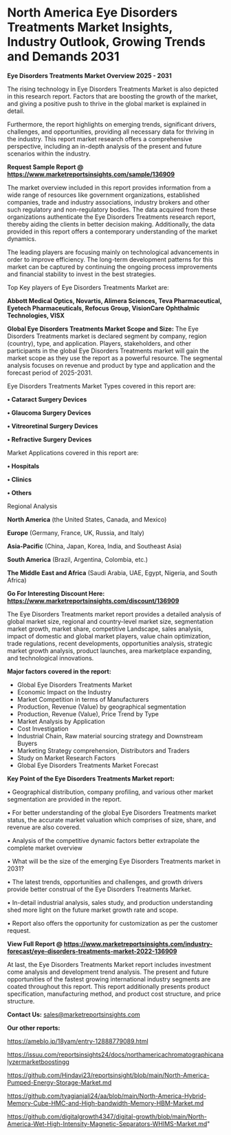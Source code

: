 # North America  Eye Disorders Treatments Market Insights, Industry Outlook, Growing Trends and Demands 2031

<Strong> Eye Disorders Treatments Market Overview 2025 - 2031</strong>

The rising technology in Eye Disorders Treatments Market is also depicted in this research report. Factors that are boosting the growth of the market, and giving a positive push to thrive in the global market is explained in detail.

Furthermore, the report highlights on emerging trends, significant drivers, challenges, and opportunities, providing all necessary data for thriving in the industry. This report market research offers a comprehensive perspective, including an in-depth analysis of the present and future scenarios within the industry.

<strong>Request Sample Report @ <a href=https://www.marketreportsinsights.com/sample/136909>https://www.marketreportsinsights.com/sample/136909</a></strong>

The market overview included in this report provides information from a wide range of resources like government organizations, established companies, trade and industry associations, industry brokers and other such regulatory and non-regulatory bodies. The data acquired from these organizations authenticate the Eye Disorders Treatments research report, thereby aiding the clients in better decision making. Additionally, the data provided in this report offers a contemporary understanding of the market dynamics.

The leading players are focusing mainly on technological advancements in order to improve efficiency. The long-term development patterns for this market can be captured by continuing the ongoing process improvements and financial stability to invest in the best strategies.

Top Key players of Eye Disorders Treatments Market are:

<strong>Abbott Medical Optics, Novartis, Alimera Sciences, Teva Pharmaceutical, Eyetech Pharmaceuticals, Refocus Group, VisionCare Ophthalmic Technologies, VISX</strong>

<strong><b>Global Eye Disorders Treatments Market Scope and Size:</b></strong>
The Eye Disorders Treatments market is declared segment by company, region (country), type, and application. Players, stakeholders, and other participants in the global Eye Disorders Treatments market will gain the market scope as they use the report as a powerful resource. The segmental analysis focuses on revenue and product by type and application and the forecast period of 2025-2031.

Eye Disorders Treatments Market Types covered in this report are:

<strong>• Cataract Surgery Devices

• Glaucoma Surgery Devices

• Vitreoretinal Surgery Devices

• Refractive Surgery Devices</strong>

Market Applications covered in this report are:

<strong>• Hospitals

• Clinics

• Others</strong> 

Regional Analysis

<strong>North America</strong> (the United States, Canada, and Mexico)

<strong>Europe</strong> (Germany, France, UK, Russia, and Italy)

<strong>Asia-Pacific</strong> (China, Japan, Korea, India, and Southeast Asia)

<strong>South America</strong> (Brazil, Argentina, Colombia, etc.)

<strong>The Middle East and Africa</strong> (Saudi Arabia, UAE, Egypt, Nigeria, and South Africa)

<strong>Go For Interesting Discount Here: <a href=https://www.marketreportsinsights.com/discount/136909>https://www.marketreportsinsights.com/discount/136909</a></strong>

The Eye Disorders Treatments market report provides a detailed analysis of global market size, regional and country-level market size, segmentation market growth, market share, competitive Landscape, sales analysis, impact of domestic and global market players, value chain optimization, trade regulations, recent developments, opportunities analysis, strategic market growth analysis, product launches, area marketplace expanding, and technological innovations.

<strong><b>Major factors covered in the report:</b></strong>
<ul>
  <li>Global Eye Disorders Treatments Market </li>
  <li>Economic Impact on the Industry</li>
  <li>Market Competition in terms of Manufacturers</li>
  <li>Production, Revenue (Value) by geographical segmentation</li>
  <li>Production, Revenue (Value), Price Trend by Type</li>
  <li>Market Analysis by Application</li>
  <li>Cost Investigation</li>
  <li>Industrial Chain, Raw material sourcing strategy and Downstream Buyers</li>
  <li>Marketing Strategy comprehension, Distributors and Traders</li>
  <li>Study on Market Research Factors</li>
  <li>Global Eye Disorders Treatments Market Forecast</li>
</ul>

<strong><b>Key Point of the Eye Disorders Treatments Market report:</b></strong>

• Geographical distribution, company profiling, and various other market segmentation are provided in the report.

• For better understanding of the global Eye Disorders Treatments market status, the accurate market valuation which comprises of size, share, and revenue are also covered.

• Analysis of the competitive dynamic factors better extrapolate the complete market overview

• What will be the size of the emerging Eye Disorders Treatments market in 2031?

• The latest trends, opportunities and challenges, and growth drivers provide better construal of the Eye Disorders Treatments Market.

• In-detail industrial analysis, sales study, and production understanding shed more light on the future market growth rate and scope.

• Report also offers the opportunity for customization as per the customer request.

<strong><b>View Full Report @ <a href=https://www.marketreportsinsights.com/industry-forecast/eye-disorders-treatments-market-2022-136909>https://www.marketreportsinsights.com/industry-forecast/eye-disorders-treatments-market-2022-136909</a></b></strong>


At last, the Eye Disorders Treatments Market report includes investment come analysis and development trend analysis. The present and future opportunities of the fastest growing international industry segments are coated throughout this report. This report additionally presents product specification, manufacturing method, and product cost structure, and price structure.

<strong>Contact Us:</strong>
sales@marketreportsinsights.com

<strong>Our other reports:</strong>

<a href=https://ameblo.jp/18yam/entry-12888779089.html>https://ameblo.jp/18yam/entry-12888779089.html</a>

<a href=https://issuu.com/reportsinsights24/docs/northamericachromatographicanalyzermarketboostingg>https://issuu.com/reportsinsights24/docs/northamericachromatographicanalyzermarketboostingg</a>

<a href=https://github.com/Hindavi23/reportsinsight/blob/main/North-America-Pumped-Energy-Storage-Market.md>https://github.com/Hindavi23/reportsinsight/blob/main/North-America-Pumped-Energy-Storage-Market.md</a>

<a href=https://github.com/tyagianjali24/aa/blob/main/North-America-Hybrid-Memory-Cube-HMC-and-High-bandwidth-Memory-HBM-Market.md>https://github.com/tyagianjali24/aa/blob/main/North-America-Hybrid-Memory-Cube-HMC-and-High-bandwidth-Memory-HBM-Market.md</a>

<a href=https://github.com/digitalgrowth4347/digital-growth/blob/main/North-America-Wet-High-Intensity-Magnetic-Separators-WHIMS-Market.md>https://github.com/digitalgrowth4347/digital-growth/blob/main/North-America-Wet-High-Intensity-Magnetic-Separators-WHIMS-Market.md</a>"
